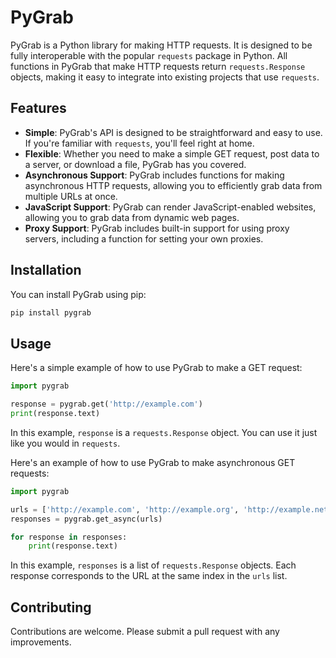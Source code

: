 # PyGrab

PyGrab is a Python library for making HTTP requests. It is designed to be fully interoperable with the popular `requests` package in Python. All functions in PyGrab that make HTTP requests return `requests.Response` objects, making it easy to integrate into existing projects that use `requests`.

## Features

- **Simple**: PyGrab's API is designed to be straightforward and easy to use. If you're familiar with `requests`, you'll feel right at home.
- **Flexible**: Whether you need to make a simple GET request, post data to a server, or download a file, PyGrab has you covered.
- **Asynchronous Support**: PyGrab includes functions for making asynchronous HTTP requests, allowing you to efficiently grab data from multiple URLs at once.
- **JavaScript Support**: PyGrab can render JavaScript-enabled websites, allowing you to grab data from dynamic web pages.
- **Proxy Support**: PyGrab includes built-in support for using proxy servers, including a function for setting your own proxies.

## Installation

You can install PyGrab using pip:

```bash
pip install pygrab
```

## Usage

Here's a simple example of how to use PyGrab to make a GET request:

```python
import pygrab

response = pygrab.get('http://example.com')
print(response.text)
```

In this example, `response` is a `requests.Response` object. You can use it just like you would in `requests`.

Here's an example of how to use PyGrab to make asynchronous GET requests:

```python
import pygrab

urls = ['http://example.com', 'http://example.org', 'http://example.net']
responses = pygrab.get_async(urls)

for response in responses:
    print(response.text)
```

In this example, `responses` is a list of `requests.Response` objects. Each response corresponds to the URL at the same index in the `urls` list.


## Contributing

Contributions are welcome. Please submit a pull request with any improvements.
